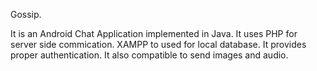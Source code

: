 Gossip.

It is an Android Chat Application implemented in Java.
It uses PHP for server side commication.
XAMPP to used for local database.
It provides proper authentication.
It also compatible to send images and audio.

